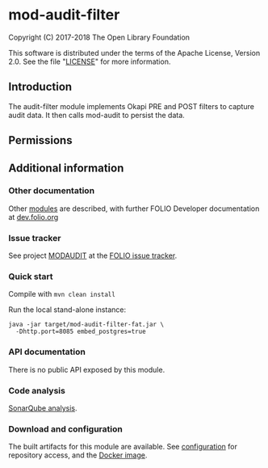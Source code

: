 # mod-audit-filter

Copyright (C) 2017-2018 The Open Library Foundation

This software is distributed under the terms of the Apache License,
Version 2.0. See the file "[LICENSE](LICENSE)" for more information.

## Introduction

The audit-filter module implements Okapi PRE and POST filters to capture audit data. It then calls mod-audit to persist the data.

## Permissions

## Additional information

### Other documentation

Other [modules](https://dev.folio.org/source-code/#server-side) are described,
with further FOLIO Developer documentation at [dev.folio.org](https://dev.folio.org/)

### Issue tracker

See project [MODAUDIT](https://issues.folio.org/browse/MODAUD)
at the [FOLIO issue tracker](https://dev.folio.org/guidelines/issue-tracker).

### Quick start

Compile with `mvn clean install`

Run the local stand-alone instance:

```
java -jar target/mod-audit-filter-fat.jar \
  -Dhttp.port=8085 embed_postgres=true
```

### API documentation

There is no public API exposed by this module.

### Code analysis

[SonarQube analysis](https://sonarcloud.io/dashboard?id=org.folio.rest%3Amod-audit-filter).

### Download and configuration

The built artifacts for this module are available.
See [configuration](https://dev.folio.org/download/artifacts) for repository access,
and the [Docker image](https://hub.docker.com/r/folioorg/mod-audit-filter/).


